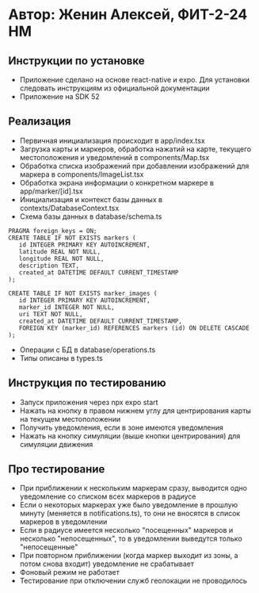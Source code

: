 # Автор: Женин Алексей, ФИТ-2-24 НМ
## Инструкции по установке
- Приложение сделано на основе react-native и expo. Для установки следовать инструкциям из официальной документации
- Приложение на SDK 52

## Реализация
- Первичная инициализация происходит в app/index.tsx
- Загрузка карты и маркеров, обработка нажатий на карте, текущего местоположения и уведомлений в components/Map.tsx
- Обработка списка изображений при добавлении изображений для маркера в components/ImageList.tsx
- Обработка экрана информации о конкретном маркере в app/marker/[id].tsx
- Инициализация и контекст базы данных в contexts/DatabaseContext.tsx
- Схема базы данных в database/schema.ts
```
PRAGMA foreign_keys = ON;
CREATE TABLE IF NOT EXISTS markers (
   id INTEGER PRIMARY KEY AUTOINCREMENT,
   latitude REAL NOT NULL,
   longitude REAL NOT NULL,
   description TEXT,
   created_at DATETIME DEFAULT CURRENT_TIMESTAMP
);
                
CREATE TABLE IF NOT EXISTS marker_images (
   id INTEGER PRIMARY KEY AUTOINCREMENT,
   marker_id INTEGER NOT NULL,
   uri TEXT NOT NULL,
   created_at DATETIME DEFAULT CURRENT_TIMESTAMP,
   FOREIGN KEY (marker_id) REFERENCES markers (id) ON DELETE CASCADE
);
```
- Операции с БД в database/operations.ts
- Типы описаны в types.ts

## Инструкция по тестированию
- Запуск приложения через npx expo start
- Нажать на кнопку в правом нижнем углу для центрирования карты на текущем местоположении
- Получить уведомления, если в зоне имеются уведомления
- Нажать на кнопку симуляции (выше кнопки центрирования) для симуляции движения

## Про тестирование
- При приближении к нескольким маркерам сразу, выводится одно уведомление со списком всех маркеров в радиусе
- Если о некоторых маркерах уже было уведомление в прошлую минуту (меняется в notifications.ts), то они не вносятся в список маркеров в уведомлении
- Если в радиусе имеется несколько "посещенных" маркеров и несколько "непосещенных", то в уведомлении выведутся только "непосещенные"
- При повторном приближении (когда маркер выходит из зоны, а потом снова входит) уведомление не срабатывает
- Фоновый режим не работает
- Тестирование при отключении служб геолокации не проводилось
